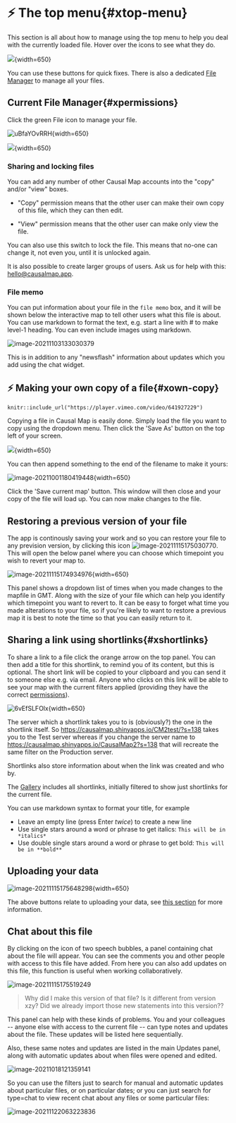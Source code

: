 # ⚡ The top menu{#xtop-menu}

This section is all about how to manage using the top menu to help you deal with the currently loaded file. Hover over the icons to see what they do.

![](_assets/image-20211025111815970.png){width=650}

You can use these buttons for quick fixes. There is also a dedicated [File Manager](#file-manager) to manage all your files.

## Current File Manager{#xpermissions}

Click the green File icon to manage your file.

![uBfaYOvRRH](_assets/uBfaYOvRRH.gif){width=650}

![](_assets/image-20211025111538915.png){width=650}

### Sharing and locking files

You can add any number of other Causal Map accounts into the "copy" and/or "view" boxes. 

- "Copy" permission means that the other user can make their own copy of this file, which they can then edit.

- "View" permission means that the other user can make only view the file.

You can also use this switch to lock the file. This means that no-one can change it, not even you, until it is unlocked again.

It is also possible to create larger groups of users. Ask us for help with this: hello@causalmap.app. 

### File memo

You can put information about your file in the `file memo` box, and it will be shown below the interactive map to tell other users what this file is about. You can use markdown to format the text, e.g. start a line with # to make level-1 heading. You can even include images using markdown.

![image-20211103133030379](_assets/image-20211103133030379.png)

This is in addition to any "newsflash" information about updates which you add using the chat widget.



## ⚡ Making your own copy of a file{#xown-copy}


```{r,echo=F}
knitr::include_url("https://player.vimeo.com/video/641927229")
```
Copying a file in Causal Map is easily done. Simply load the file you want to copy using the dropdown menu. Then click the 'Save As' button on the top left of your screen. 

![](_assets/5Najfi4Pr2.gif){width=650}

You can then append something to the end of the filename to make it yours:

![image-20211001180419448](_assets/image-20211001180419448.png){width=650}

Click the 'Save current map' button. This window will then close and your copy of the file will load up. You can now make changes to the file. 

## Restoring a previous version of your file

The app is continously saving your work and so you can restore your file to any prevision version, by clicking this icon ![image-20211115175030770](_assets/image-20211115175030770.png). This will open the below panel where you can choose which timepoint you wish to revert your map to. 

![image-20211115174934976](_assets/image-20211115174934976.png){width=650}

This panel shows a dropdown list of times when you made changes to the mapfile in GMT. Along with the size of your file which can help you identify which timepoint you want to revert to. It can be easy to forget what time you made alterations to your file, so if you're likely to want to restore a previous map it is best to note the time so that you can easily return to it.

## Sharing a link using shortlinks{#xshortlinks}

To share a link to a file click the orange arrow on the top panel. You can then add a title for this shortlink, to remind you of its content, but this is optional. The short link will be copied to your clipboard and you can send it to someone else e.g. via email. Anyone who clicks on this link will be able to see your map with the current filters applied (providing they have the correct [permissions](#xpermissions)).

![6vEfSLFOlx](_assets/6vEfSLFOlx.gif){width=650}

The server which a shortlink takes you to is (obviously?) the one in the shortlink itself. So https://causalmap.shinyapps.io/CM2test/?s=138 takes you to the Test server whereas if you change the server name to https://causalmap.shinyapps.io/CausalMap2?s=138 that will recreate the same filter on the Production server.

Shortlinks also store information about when the link was created and who by. 

The [Gallery](#xga) includes all shortlinks, initially filtered to show just shortlinks for the current file.

You can use markdown syntax to format your title, for example

- Leave an empty line (press Enter *twice*) to create a new line
- Use single stars around a word or phrase to get italics: `This will be in *italics*`
- Use double single stars around a word or phrase to get bold: `This will be in **bold**`




## Uploading your data

![image-20211115175648298](_assets/image-20211115175648298.png){width=650}

The above buttons relate to uploading your data, see [this section](#ximport) for more information.

## Chat about this file

By clicking on the icon of two speech bubbles, a panel containing chat about the file will appear. You can see the comments you and other people with access to this file have added. From here you can also add updates on this file, this function is useful when working collaboratively.

![image-20211115175519249](_assets/image-20211115175519249.png)



> Why did I make this version of that file? Is it different from version xzy? Did we already import those new statements into this version??

This panel can help with these kinds of problems. You and your colleagues -- anyone else with access to the current file -- can type notes and updates about the file. These updates will be listed here sequentially. 

Also, these same notes and updates are listed in the main Updates panel, along with automatic updates about when files were opened and edited.

![image-20211018121359141](_assets/image-20211018121359141.png)

So you can use the filters just to search for manual and automatic updates about particular files, or on particular dates; or you can just search for type=chat to view recent chat about any files or some particular files:

![image-20211122063223836](_assets/image-20211122063223836.png)
